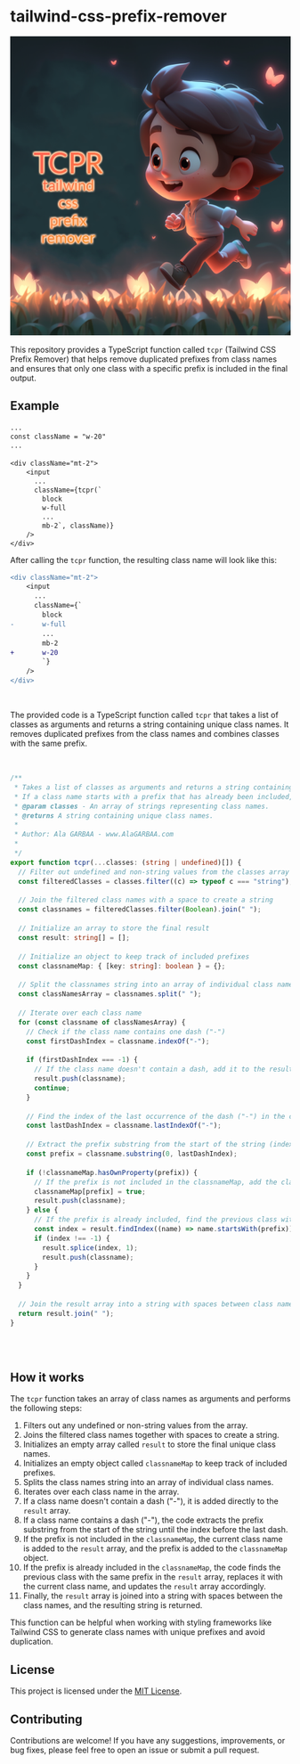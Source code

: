 # tailwind-css-prefix-remover

![Thumbnail](thumbnail.png)

This repository provides a TypeScript function called `tcpr` (Tailwind CSS Prefix Remover) that helps remove duplicated prefixes from class names and ensures that only one class with a specific prefix is included in the final output.

## Example

```tsx
...
const className = "w-20"
...

<div className="mt-2">
    <input
      ...
      className={tcpr(`
        block
        w-full
        ...
        mb-2`, className)}
    />
</div>
```

After calling the `tcpr` function, the resulting class name will look like this:

```diff
<div className="mt-2">
    <input
      ...
      className={`
        block
-       w-full
        ...
        mb-2
+       w-20
        `}
    />
</div>
```

<br />

The provided code is a TypeScript function called `tcpr` that takes a list of classes as arguments and returns a string containing unique class names. It removes duplicated prefixes from the class names and combines classes with the same prefix.

<br />


```ts
/**
 * Takes a list of classes as arguments and returns a string containing unique class names.
 * If a class name starts with a prefix that has already been included, the previous class with the same prefix is replaced.
 * @param classes - An array of strings representing class names.
 * @returns A string containing unique class names.
 * 
 * Author: Ala GARBAA - www.AlaGARBAA.com
 *
 */
export function tcpr(...classes: (string | undefined)[]) {
  // Filter out undefined and non-string values from the classes array
  const filteredClasses = classes.filter((c) => typeof c === "string");

  // Join the filtered class names with a space to create a string
  const classnames = filteredClasses.filter(Boolean).join(" ");

  // Initialize an array to store the final result
  const result: string[] = [];

  // Initialize an object to keep track of included prefixes
  const classnameMap: { [key: string]: boolean } = {};

  // Split the classnames string into an array of individual class names
  const classNamesArray = classnames.split(" ");

  // Iterate over each class name
  for (const classname of classNamesArray) {
    // Check if the class name contains one dash ("-")
    const firstDashIndex = classname.indexOf("-");

    if (firstDashIndex === -1) {
      // If the class name doesn't contain a dash, add it to the result array
      result.push(classname);
      continue;
    }

    // Find the index of the last occurrence of the dash ("-") in the classname
    const lastDashIndex = classname.lastIndexOf("-");

    // Extract the prefix substring from the start of the string (index 0) until the index before the last dash
    const prefix = classname.substring(0, lastDashIndex);

    if (!classnameMap.hasOwnProperty(prefix)) {
      // If the prefix is not included in the classnameMap, add the class name to the result array
      classnameMap[prefix] = true;
      result.push(classname);
    } else {
      // If the prefix is already included, find the previous class with the same prefix and replace it with the current class
      const index = result.findIndex((name) => name.startsWith(prefix));
      if (index !== -1) {
        result.splice(index, 1);
        result.push(classname);
      }
    }
  }

  // Join the result array into a string with spaces between class names
  return result.join(" ");
}

```

<br />
<br />

## How it works

The `tcpr` function takes an array of class names as arguments and performs the following steps:

1. Filters out any undefined or non-string values from the array.
2. Joins the filtered class names together with spaces to create a string.
3. Initializes an empty array called `result` to store the final unique class names.
4. Initializes an empty object called `classnameMap` to keep track of included prefixes.
5. Splits the class names string into an array of individual class names.
6. Iterates over each class name in the array.
7. If a class name doesn't contain a dash ("-"), it is added directly to the `result` array.
8. If a class name contains a dash ("-"), the code extracts the prefix substring from the start of the string until the index before the last dash.
9. If the prefix is not included in the `classnameMap`, the current class name is added to the `result` array, and the prefix is added to the `classnameMap` object.
10. If the prefix is already included in the `classnameMap`, the code finds the previous class with the same prefix in the `result` array, replaces it with the current class name, and updates the `result` array accordingly.
11. Finally, the `result` array is joined into a string with spaces between the class names, and the resulting string is returned.

This function can be helpful when working with styling frameworks like Tailwind CSS to generate class names with unique prefixes and avoid duplication.

## License

This project is licensed under the [MIT License](LICENSE).

## Contributing

Contributions are welcome! If you have any suggestions, improvements, or bug fixes, please feel free to open an issue or submit a pull request.
